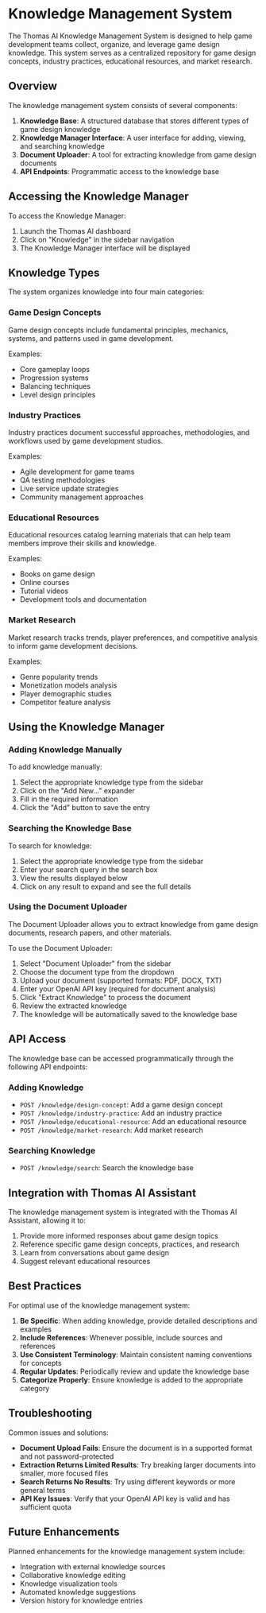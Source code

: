 # Knowledge Management System

The Thomas AI Knowledge Management System is designed to help game development teams collect, organize, and leverage game design knowledge. This system serves as a centralized repository for game design concepts, industry practices, educational resources, and market research.

## Overview

The knowledge management system consists of several components:

1. **Knowledge Base**: A structured database that stores different types of game design knowledge
2. **Knowledge Manager Interface**: A user interface for adding, viewing, and searching knowledge
3. **Document Uploader**: A tool for extracting knowledge from game design documents
4. **API Endpoints**: Programmatic access to the knowledge base

## Accessing the Knowledge Manager

To access the Knowledge Manager:

1. Launch the Thomas AI dashboard
2. Click on "Knowledge" in the sidebar navigation
3. The Knowledge Manager interface will be displayed

## Knowledge Types

The system organizes knowledge into four main categories:

### Game Design Concepts

Game design concepts include fundamental principles, mechanics, systems, and patterns used in game development.

Examples:
- Core gameplay loops
- Progression systems
- Balancing techniques
- Level design principles

### Industry Practices

Industry practices document successful approaches, methodologies, and workflows used by game development studios.

Examples:
- Agile development for game teams
- QA testing methodologies
- Live service update strategies
- Community management approaches

### Educational Resources

Educational resources catalog learning materials that can help team members improve their skills and knowledge.

Examples:
- Books on game design
- Online courses
- Tutorial videos
- Development tools and documentation

### Market Research

Market research tracks trends, player preferences, and competitive analysis to inform game development decisions.

Examples:
- Genre popularity trends
- Monetization models analysis
- Player demographic studies
- Competitor feature analysis

## Using the Knowledge Manager

### Adding Knowledge Manually

To add knowledge manually:

1. Select the appropriate knowledge type from the sidebar
2. Click on the "Add New..." expander
3. Fill in the required information
4. Click the "Add" button to save the entry

### Searching the Knowledge Base

To search for knowledge:

1. Select the appropriate knowledge type from the sidebar
2. Enter your search query in the search box
3. View the results displayed below
4. Click on any result to expand and see the full details

### Using the Document Uploader

The Document Uploader allows you to extract knowledge from game design documents, research papers, and other materials.

To use the Document Uploader:

1. Select "Document Uploader" from the sidebar
2. Choose the document type from the dropdown
3. Upload your document (supported formats: PDF, DOCX, TXT)
4. Enter your OpenAI API key (required for document analysis)
5. Click "Extract Knowledge" to process the document
6. Review the extracted knowledge
7. The knowledge will be automatically saved to the knowledge base

## API Access

The knowledge base can be accessed programmatically through the following API endpoints:

### Adding Knowledge

- `POST /knowledge/design-concept`: Add a game design concept
- `POST /knowledge/industry-practice`: Add an industry practice
- `POST /knowledge/educational-resource`: Add an educational resource
- `POST /knowledge/market-research`: Add market research

### Searching Knowledge

- `POST /knowledge/search`: Search the knowledge base

## Integration with Thomas AI Assistant

The knowledge management system is integrated with the Thomas AI Assistant, allowing it to:

1. Provide more informed responses about game design topics
2. Reference specific game design concepts, practices, and research
3. Learn from conversations about game design
4. Suggest relevant educational resources

## Best Practices

For optimal use of the knowledge management system:

1. **Be Specific**: When adding knowledge, provide detailed descriptions and examples
2. **Include References**: Whenever possible, include sources and references
3. **Use Consistent Terminology**: Maintain consistent naming conventions for concepts
4. **Regular Updates**: Periodically review and update the knowledge base
5. **Categorize Properly**: Ensure knowledge is added to the appropriate category

## Troubleshooting

Common issues and solutions:

- **Document Upload Fails**: Ensure the document is in a supported format and not password-protected
- **Extraction Returns Limited Results**: Try breaking larger documents into smaller, more focused files
- **Search Returns No Results**: Try using different keywords or more general terms
- **API Key Issues**: Verify that your OpenAI API key is valid and has sufficient quota

## Future Enhancements

Planned enhancements for the knowledge management system include:

- Integration with external knowledge sources
- Collaborative knowledge editing
- Knowledge visualization tools
- Automated knowledge suggestions
- Version history for knowledge entries 